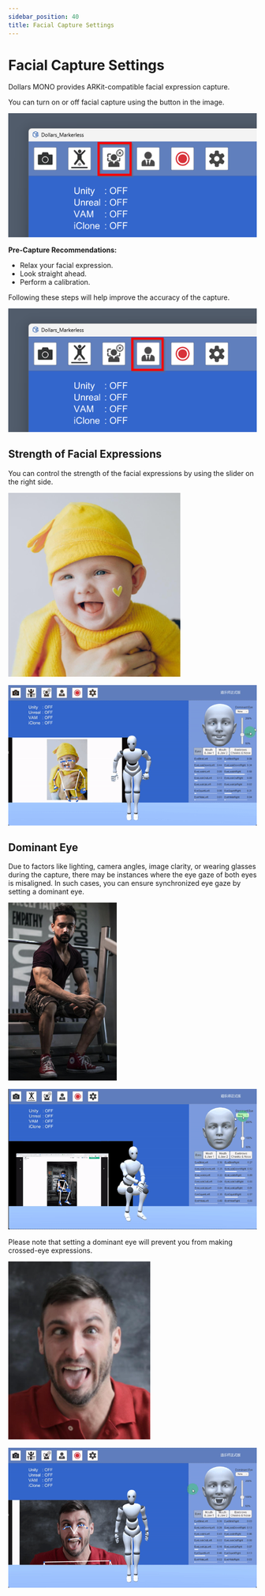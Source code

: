 ```yaml
---
sidebar_position: 40
title: Facial Capture Settings
---
```


# Facial Capture Settings

Dollars MONO provides ARKit-compatible facial expression capture.

You can turn on or off facial capture using the button in the image.

![](../img/Fk_j-tirZ0NKlmgv2i6l_C_PGofu.png)

**Pre-Capture Recommendations:**

- Relax your facial expression.
- Look straight ahead.
- Perform a calibration.

Following these steps will help improve the accuracy of the capture.

![](../img/Fjr4SZHNuHfUdCzp6kvqPJKgoZKZ.png)

## Strength of Facial Expressions

You can control the strength of the facial expressions by using the slider on the right side.

![](../img/FpET_nzvQ8xlsxPxfswYIiJ4HAsx.png)

![](../img/Fhtog3ArmA4V9g8fJPuX6ATOmC_Y.gif)

## Dominant Eye
Due to factors like lighting, camera angles, image clarity, or wearing glasses during the capture, there may be instances where the eye gaze of both eyes is misaligned. In such cases, you can ensure synchronized eye gaze by setting a dominant eye.

![](../img/FgC6VmI1xDIDUM9UR1K7aqdsvx1i.png)

![](../img/Fs0iOgo0UNBNUxBbrg7DlMGmtOJ1.gif)

Please note that setting a dominant eye will prevent you from making crossed-eye expressions.

![](../img/Flev3MT6OBv5XlJ076YsgTLlnpxc.png)

![](../img/FoZElOM_maZtNfeFT9tAu36tw6WG.gif)
